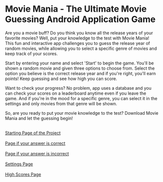 # Movie Mania - The Ultimate Movie Guessing Android Application Game

Are you a movie buff? Do you think you know all the release years of your favorite movies? Well, put your knowledge to the test with Movie Mania! This fun and interactive app challenges you to guess the release year of random movies, while allowing you to select a specific genre of movies and keep track of your scores.

Start by entering your name and select 'Start' to begin the game. You'll be shown a random movie and given three options to choose from. Select the option you believe is the correct release year and if you're right, you'll earn points! Keep guessing and see how high you can score.

Want to check your progress? No problem, app uses a database and you can check your scores on a leaderboard anytime even if you leave the game. And if you're in the mood for a specific genre, you can select it in the settings and only movies from that genre will be shown.

So, are you ready to put your movie knowledge to the test? Download Movie Mania and let the guessing begin!


<br>[Starting Page of the Project](https://github.com/D-Kumar19/Movie-Mania/blob/master/Pictures/Starting%20Page.PNG) </br>
<br> [Page if your answer is correct](https://github.com/D-Kumar19/Movie-Mania/blob/master/Pictures/Game%20Page%201.png) </br>
<br> [Page if your answer is incorrect](https://github.com/D-Kumar19/Movie-Mania/blob/master/Pictures/Game%20Page%202.png) </br>
<br> [Settings Page](https://github.com/D-Kumar19/Movie-Mania/blob/master/Pictures/Settings%20Page.png) </br>
<br> [High Scores Page](https://github.com/D-Kumar19/Movie-Mania/blob/master/Pictures/High%20Scores%20Page.png) </br>
